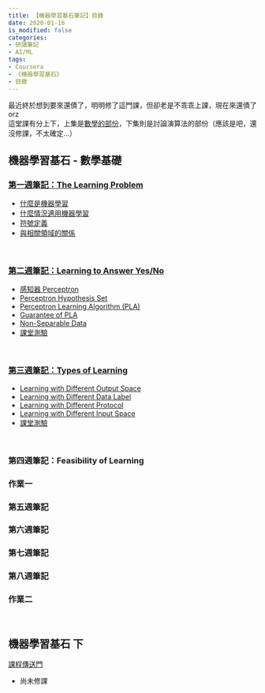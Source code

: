 ```yaml
---
title: 【機器學習基石筆記】目錄
date: 2020-01-16
is_modified: false
categories:
- 研讀筆記
- AI/ML
tags:
- Coursera
- 《機器學習基石》
- 目錄
--- 
```


最近終於想到要來還債了，明明修了這門課，但卻老是不乖乖上課，現在來還債了 orz  
這堂課有分上下，上集是[數學的部份](https://www.coursera.org/learn/ntumlone-mathematicalfoundations)，下集則是討論演算法的部份（應該是吧，還沒修課，不太確定...）

<!--more-->
## 機器學習基石 - 數學基礎 

### [第一週筆記：The Learning Problem](/Machine-Learning-Foundations-Study-Notes-Mathematical-Foundations-Week1)
- [什麼是機器學習](/Machine-Learning-Foundations-Study-Notes-Mathematical-Foundations-Week1#什麼是機器學習)
- [什麼情況適用機器學習](/Machine-Learning-Foundations-Study-Notes-Mathematical-Foundations-Week1#什麼情況適用機器學習)
- [符號定義](/Machine-Learning-Foundations-Study-Notes-Mathematical-Foundations-Week1#符號定義)
- [與相關領域的關係](/Machine-Learning-Foundations-Study-Notes-Mathematical-Foundations-Week1#與相關領域的關係)

<br>

### [第二週筆記：Learning to Answer Yes/No](/Machine-Learning-Foundations-Study-Notes-Mathematical-Foundations-Week2)
- [感知器 Perceptron](/Machine-Learning-Foundations-Study-Notes-Mathematical-Foundations-Week2#感知器-perceptron)
- [Perceptron Hypothesis Set](/Machine-Learning-Foundations-Study-Notes-Mathematical-Foundations-Week2#perceptron-hypothesis-set)
- [Perceptron Learning Algorithm (PLA)](/Machine-Learning-Foundations-Study-Notes-Mathematical-Foundations-Week2#perceptron-learning-algorithm-pla)
- [Guarantee of PLA](/Machine-Learning-Foundations-Study-Notes-Mathematical-Foundations-Week2?view#guarantee-of-pla)
- [Non-Separable Data](/Machine-Learning-Foundations-Study-Notes-Mathematical-Foundations-Week2?view#non-separable-data)
- [課堂測驗](/Machine-Learning-Foundations-Study-Notes-Mathematical-Foundations-Week2#課堂測驗)

<br>

### [第三週筆記：Types of Learning](/Machine-Learning-Foundations-Study-Notes-Mathematical-Foundations-Week3)
-  [Learning with Different Output Space](/Machine-Learning-Foundations-Study-Notes-Mathematical-Foundations-Week3#learning-with-different-output-space)
-  [Learning with Different Data Label](/Machine-Learning-Foundations-Study-Notes-Mathematical-Foundations-Week3#learning-with-different-data-label)
-  [Learning with Different Protocol](/Machine-Learning-Foundations-Study-Notes-Mathematical-Foundations-Week3#learning-with-different-protocol)
-  [Learning with Different Input Space](/Machine-Learning-Foundations-Study-Notes-Mathematical-Foundations-Week3#learning-with-different-input-space)
- [課堂測驗](/Machine-Learning-Foundations-Study-Notes-Mathematical-Foundations-Week3#課堂測驗)

<br>

### 第四週筆記：Feasibility of Learning
### 作業一
### 第五週筆記
### 第六週筆記 
### 第七週筆記 
### 第八週筆記 
### 作業二

<br>

## 機器學習基石 下 
[課程傳送門](https://www.coursera.org/learn/ntumlone-algorithmicfoundations)
- 尚未修課